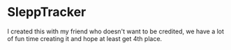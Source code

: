 # SleppTracker
I created this with my friend who doesn't want to be credited, we have a lot of fun time creating it and hope at least get 4th place.
